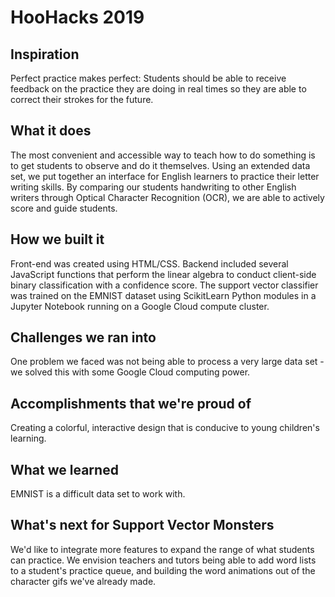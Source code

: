 # HooHacks 2019

## Inspiration
Perfect practice makes perfect: Students should be able to receive feedback on the practice they are doing in real times so they are able to correct their strokes for the future.

## What it does
The most convenient and accessible way to teach how to do something is to get students to observe and do it themselves. Using an extended data set, we put together an interface for English learners to practice their letter writing skills. By comparing our students handwriting to other English writers through Optical Character Recognition (OCR), we are able to actively score and guide students.

## How we built it
Front-end was created using HTML/CSS. Backend included several JavaScript functions that perform the linear algebra to conduct client-side binary classification with a confidence score. The support vector classifier was trained on the EMNIST dataset using ScikitLearn Python modules in a Jupyter Notebook running on a Google Cloud compute cluster.

## Challenges we ran into
One problem we faced was not being able to process a very large data set - we solved this with some Google Cloud computing power.

## Accomplishments that we're proud of
Creating a colorful, interactive design that is conducive to young children's learning.

## What we learned
EMNIST is a difficult data set to work with.

## What's next for Support Vector Monsters
We'd like to integrate more features to expand the range of what students can practice. We envision teachers and tutors being able to add word lists to a student's practice queue, and building the word animations out of the character gifs we've already made.
